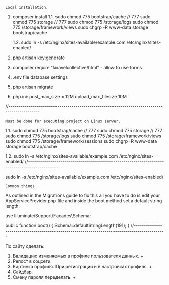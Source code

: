 ﻿	Local installation.

1. composer install
	1.1. 	sudo chmod 775 bootstrap/cache		// 777
		sudo chmod 775 storage				// 777
		sudo chmod 775 /storage/logs
		sudo chmod 775 /storage/framework/views
		sudo chgrp -R www-data storage bootstrap/cache
		
	1.2. 	sudo ln -s /etc/nginx/sites-available/example.com /etc/nginx/sites-enabled/

2. php artisan key:generate
3. composer require "laravelcollective/html"	- allow to use forms
4. .env file database settings
5. php artisan migrate

6. 	php.ini:
	post_max_size = 12M
	upload_max_filesize 10M

//---------------------------------------------------------------------------------------------

	Must be done for executing project on Linux server.
	
1.1. 	sudo chmod 775 bootstrap/cache		// 777
		sudo chmod 775 storage				// 777
		sudo chmod 775 /storage/logs
		sudo chmod 775 /storage/framework/views
		sudo chmod 775 /storage/framework/sessions
		sudo chgrp -R www-data storage bootstrap/cache

1.2. 	sudo ln -s /etc/nginx/sites-available/example.com /etc/nginx/sites-enabled/
//---------------------------------------------------------------------------------------------

sudo ln -s /etc/nginx/sites-available/example.com /etc/nginx/sites-enabled/

	Common things

As outlined in the Migrations guide to fix this all you have to do is edit your AppServiceProvider.php file and inside the boot method set a default string length:

use Illuminate\Support\Facades\Schema;

public function boot()
{
    Schema::defaultStringLength(191);
}
//---------------------------------------------------------------------------------------------

По сайту сделать:
1. Валидацию изменяемых в профиле пользователя данных. +
2. Репост в соцсети.
3. Картинка профиля. При регистрации и в настройках профиля. +
4. Сайдбар.
5. Смену пароля переделать. +
